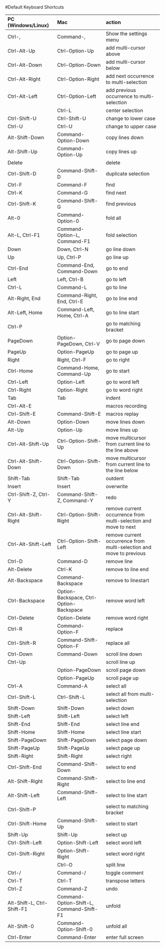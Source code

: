 #Default Keyboard Shortcuts

| PC (Windows/Linux)             | Mac                            | action                         |
|:-------------------------------|:-------------------------------|:-------------------------------|
| Ctrl-, | Command-, | Show the settings menu |
| Ctrl-Alt-Up | Ctrl-Option-Up | add multi-cursor above |
| Ctrl-Alt-Down | Ctrl-Option-Down | add multi-cursor below |
| Ctrl-Alt-Right | Ctrl-Option-Right | add next occurrence to multi-selection |
| Ctrl-Alt-Left | Ctrl-Option-Left | add previous occurrence to multi-selection |
|  | Ctrl-L | center selection |
| Ctrl-Shift-U | Ctrl-Shift-U | change to lower case |
| Ctrl-U | Ctrl-U | change to upper case |
| Alt-Shift-Down | Command-Option-Down | copy lines down |
| Alt-Shift-Up | Command-Option-Up | copy lines up |
| Delete |  | delete |
| Ctrl-Shift-D | Command-Shift-D | duplicate selection |
| Ctrl-F | Command-F | find |
| Ctrl-K | Command-G | find next |
| Ctrl-Shift-K | Command-Shift-G | find previous |
| Alt-0 | Command-Option-0 | fold all |
| Alt-L, Ctrl-F1 | Command-Option-L, Command-F1 | fold selection |
| Down | Down, Ctrl-N | go line down |
| Up | Up, Ctrl-P | go line up |
| Ctrl-End | Command-End, Command-Down | go to end |
| Left | Left, Ctrl-B | go to left |
| Ctrl-L | Command-L | go to line |
| Alt-Right, End | Command-Right, End, Ctrl-E | go to line end |
| Alt-Left, Home | Command-Left, Home, Ctrl-A | go to line start |
| Ctrl-P |  | go to matching bracket |
| PageDown | Option-PageDown, Ctrl-V | go to page down |
| PageUp | Option-PageUp | go to page up |
| Right | Right, Ctrl-F | go to right |
| Ctrl-Home | Command-Home, Command-Up | go to start |
| Ctrl-Left | Option-Left | go to word left |
| Ctrl-Right | Option-Right | go to word right |
| Tab | Tab | indent |
| Ctrl-Alt-E |  | macros recording |
| Ctrl-Shift-E | Command-Shift-E | macros replay |
| Alt-Down | Option-Down | move lines down |
| Alt-Up | Option-Up | move lines up |
| Ctrl-Alt-Shift-Up | Ctrl-Option-Shift-Up | move multicursor from current line to the line above |
| Ctrl-Alt-Shift-Down | Ctrl-Option-Shift-Down | move multicursor from current line to the line below |
| Shift-Tab | Shift-Tab | outdent |
| Insert | Insert | overwrite |
| Ctrl-Shift-Z, Ctrl-Y | Command-Shift-Z, Command-Y | redo |
| Ctrl-Alt-Shift-Right | Ctrl-Option-Shift-Right | remove current occurrence from multi-selection and move to next |
| Ctrl-Alt-Shift-Left | Ctrl-Option-Shift-Left | remove current occurrence from multi-selection and move to previous |
| Ctrl-D | Command-D | remove line |
| Alt-Delete | Ctrl-K | remove to line end |
| Alt-Backspace | Command-Backspace | remove to linestart |
| Ctrl-Backspace | Option-Backspace, Ctrl-Option-Backspace | remove word left |
| Ctrl-Delete | Option-Delete | remove word right |
| Ctrl-R | Command-Option-F | replace |
| Ctrl-Shift-R | Command-Shift-Option-F | replace all |
| Ctrl-Down | Command-Down | scroll line down |
| Ctrl-Up |  | scroll line up |
|  | Option-PageDown | scroll page down |
|  | Option-PageUp | scroll page up |
| Ctrl-A | Command-A | select all |
| Ctrl-Shift-L | Ctrl-Shift-L | select all from multi-selection |
| Shift-Down | Shift-Down | select down |
| Shift-Left | Shift-Left | select left |
| Shift-End | Shift-End | select line end |
| Shift-Home | Shift-Home | select line start |
| Shift-PageDown | Shift-PageDown | select page down |
| Shift-PageUp | Shift-PageUp | select page up |
| Shift-Right | Shift-Right | select right |
| Ctrl-Shift-End | Command-Shift-Down | select to end |
| Alt-Shift-Right | Command-Shift-Right | select to line end |
| Alt-Shift-Left | Command-Shift-Left | select to line start |
| Ctrl-Shift-P |  | select to matching bracket |
| Ctrl-Shift-Home | Command-Shift-Up | select to start |
| Shift-Up | Shift-Up | select up |
| Ctrl-Shift-Left | Option-Shift-Left | select word left |
| Ctrl-Shift-Right | Option-Shift-Right | select word right |
|  | Ctrl-O | split line |
| Ctrl-/ | Command-/ | toggle comment |
| Ctrl-T | Ctrl-T | transpose letters |
| Ctrl-Z | Command-Z | undo |
| Alt-Shift-L, Ctrl-Shift-F1 | Command-Option-Shift-L, Command-Shift-F1 | unfold |
| Alt-Shift-0 | Command-Option-Shift-0 | unfold all |
| Ctrl-Enter | Command-Enter | enter full screen |

